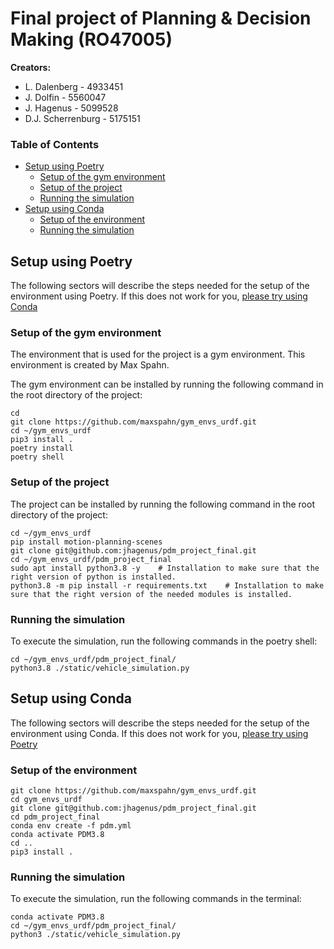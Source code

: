# Final project of Planning & Decision Making (RO47005)


**Creators:**
- L. Dalenberg      - 4933451
- J. Dolfin         - 5560047
- J. Hagenus        - 5099528
- D.J. Scherrenburg - 5175151

### Table of Contents
- [Setup using Poetry](https://github.com/jhagenus/pdm_project_final#setup-using-poetry)
  - [Setup of the gym environment](https://github.com/jhagenus/pdm_project_final/blob/main/README.md#setup-of-the-gym-environment)
  - [Setup of the project](https://github.com/jhagenus/pdm_project_final/blob/main/README.md#setup-of-the-project)
  - [Running the simulation](https://github.com/jhagenus/pdm_project_final/blob/main/README.md#running-the-simulation)
- [Setup using Conda](https://github.com/jhagenus/pdm_project_final/blob/main/README.md#Setup-using-Conda)
  - [Setup of the environment](https://github.com/jhagenus/pdm_project_final/blob/main/README.md#setup-of-the-environment)
  - [Running the simulation](https://github.com/jhagenus/pdm_project_final/blob/main/README.md#running-the-simulation-1)


## Setup using Poetry
The following sectors will describe the steps needed for the setup of the environment using Poetry. If this does not work for you, [please try using Conda](https://github.com/jhagenus/pdm_project_final/blob/main/README.md#Setup-using-Conda)

### Setup of the gym environment
The environment that is used for the project is a gym environment. This environment is created by Max Spahn.

The gym environment can be installed by running the following command in the root directory of the project:
```
cd
git clone https://github.com/maxspahn/gym_envs_urdf.git
cd ~/gym_envs_urdf
pip3 install .
poetry install
poetry shell
```

### Setup of the project
The project can be installed by running the following command in the root directory of the project:
```
cd ~/gym_envs_urdf
pip install motion-planning-scenes
git clone git@github.com:jhagenus/pdm_project_final.git
cd ~/gym_envs_urdf/pdm_project_final
sudo apt install python3.8 -y    # Installation to make sure that the right version of python is installed.
python3.8 -m pip install -r requirements.txt    # Installation to make sure that the right version of the needed modules is installed.
```

### Running the simulation
To execute the simulation, run the following commands in the poetry shell:
```
cd ~/gym_envs_urdf/pdm_project_final/
python3.8 ./static/vehicle_simulation.py
```

## Setup using Conda
The following sectors will describe the steps needed for the setup of the environment using Conda. If this does not work for you, [please try using Poetry](https://github.com/jhagenus/pdm_project_final#setup-using-poetry)


### Setup of the environment
```
git clone https://github.com/maxspahn/gym_envs_urdf.git
cd gym_envs_urdf
git clone git@github.com:jhagenus/pdm_project_final.git
cd pdm_project_final
conda env create -f pdm.yml
conda activate PDM3.8
cd ..
pip3 install .
```

### Running the simulation
To execute the simulation, run the following commands in the terminal:
```
conda activate PDM3.8
cd ~/gym_envs_urdf/pdm_project_final/
python3 ./static/vehicle_simulation.py

```
